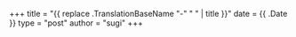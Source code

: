 +++
title = "{{ replace .TranslationBaseName "-" " " | title }}"
date = {{ .Date }}
type = "post"
author = "sugi"
+++
